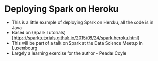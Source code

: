 # Deploying Spark on Heroku
* This is a little example of deploying Spark on Heroku, all the code is in Java
* Based on (Spark Tutorials)[https://sparktutorials.github.io/2015/08/24/spark-heroku.html] 
* This will be part of a talk on Spark at the Data Science Meetup in Luxembourg
* Largely a learning exercise for the author - Peadar Coyle
